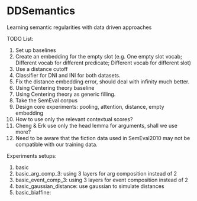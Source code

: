 # DDSemantics
Learning semantic regularities with data driven approaches

TODO List:
1. Set up baselines
1. Create an embedding for the empty slot (e.g. One empty slot vocab; 
Different vocab for different predicate; Different vocab for different slot)
1. Use a distance cutoff
1. Classifier for DNI and INI for both datasets.
1. Fix the distance embedding error, should deal with infinity much better.
1. Using Centering theory baseline
1. Using Centering theory as generic filling.
1. Take the SemEval corpus
1. Design core experiments: pooling, attention, distance, empty embedding
1. How to use only the relevant contextual scores?
1. Cheng & Erk use only the head lemma for arguments, shall we use more?
1. Need to be aware that the fiction data used in SemEval2010 may not be
compatible with our training data.

Experiments setups:
1. basic
1. basic_arg_comp_3: using 3 layers for arg composition instead of 2
1. basic_event_comp_3: using 3 layers for event composition instead of 2
1. basic_gaussian_distance: use gaussian to simulate distances
1. basic_biaffine:



